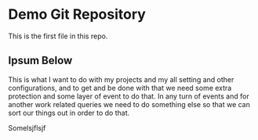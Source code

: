 # Demo Git Repository

This is the first file in this repo.

## Ipsum Below

This is what I want to do with my projects and my all setting and other configurations, and to get and be done with that we need some extra protection and some layer of event to do that.
In any turn of events and for another work related queries we need to do something else so that we can sort our things out in order to do that.

Somelsjflsjf